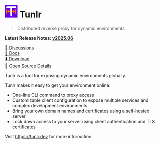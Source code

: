 # <img alt=logo src=tunlr.png width=40px> Tunlr

> Distributed reverse proxy for dynamic environments

**Latest Release Notes: [v2025.06](https://tunlr.dev/blog/whats-new-202506/)**

[:speech_balloon: Discussions](https://github.com/candiddev/tunlr/discussions)\
[:book: Docs](https://tunlr.dev/docs/)\
[:arrow_down: Download](https://tunlr.dev/docs/guides/install-tunlr/)\
[:eyes: Open Source Details](https://candid.dev/open-source)

Tunlr is a tool for exposing dynamic environments globally.

Tunlr makes it easy to get your environment online:

- One-line CLI command to proxy access
- Customizable client configuration to expose multiple services and complex development environments
- Bring your own domain names and certificates using a self-hosted server
- Lock down access to your server using client authentication and TLS certificates

Visit https://tunlr.dev for more information.
